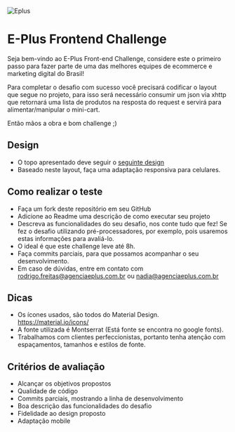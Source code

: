 ![Eplus](https://www.agenciaeplus.com.br/wp-content/themes/eplus/images/agencia-eplus-n-logo.png)

# E-Plus Frontend Challenge

Seja bem-vindo ao E-Plus Front-end Challenge, considere este o primeiro passo para fazer parte de uma das melhores equipes de ecommerce e marketing digital do Brasil!

Para completar o desafio com sucesso você precisará codificar o layout que segue no projeto, para isso será necessário consumir um json via xhttp que retornará uma lista de produtos na resposta do request e servirá para alimentar/manipular o mini-cart.

Então mãos a obra e bom challenge ;)

## Design

- O topo apresentado deve seguir o [seguinte design](https://projects.invisionapp.com/share/NARHXUS6HCF#/357617423_Eplus)
- Baseado neste layout, faça uma adaptação responsiva para celulares.

## Como realizar o teste

- Faça um fork deste repositório em seu GitHub
- Adicione ao Readme uma descrição de como executar seu projeto
- Descreva as funcionalidades do seu desafio, nos conte tudo que fez! Se fez o desafio utilizando pré-processadores, por exemplo, pois usaremos estas informações para avaliá-lo.
- O ideal é que este challenge leve até 8h.
- Faça commits parciais, para que possamos acompanhar o seu desenvolvimento.
- Em caso de dúvidas, entre em contato com rodrigo.freitas@agenciaeplus.com.br ou nadia@agenciaeplus.com.br

## Dicas

- Os ícones usados, são todos do Material Design. https://material.io/icons/
- A fonte utilizada é Montserrat (Está fonte se encontra no google fonts).
- Trabalhamos com clientes perfeccionistas, portanto tenha atenção com espaçamentos, tamanhos e estilos de fonte.

## Critérios de avaliação

- Alcançar os objetivos propostos
- Qualidade de código
- Commits parciais, mostrando a linha de desenvolvimento
- Boa descrição das funcionalidades do desafio
- Fidelidade ao design proposto
- Adaptação mobile
